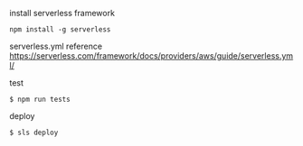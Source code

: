 install serverless framework

```
npm install -g serverless
```
serverless.yml reference https://serverless.com/framework/docs/providers/aws/guide/serverless.yml/

test
```
$ npm run tests
```

deploy
```
$ sls deploy
```